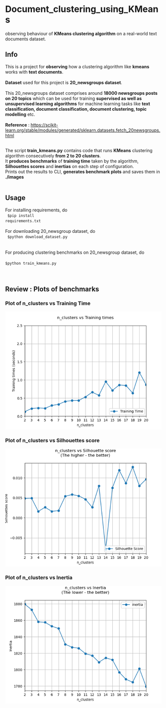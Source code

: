 # Document_clustering_using_KMeans
observing behaviour of <b>KMeans clustering algorithm</b> on a real-world text documents dataset.

## Info
This is a project for <b>observing</b> how a clustering algorithm like <b>kmeans</b> works with <b>text documents</b>.<br><br>
<b>Dataset</b> used for this project is <b>20_newsgroups dataset</b>.<br> <br>
This 20_newsgroups dataset comprises around <b>18000 newsgroups posts on 20 topics</b> which can be used for training <b>supervised as well as unsupervised learning algorithms</b> for machine learning tasks like <b>text classification, document classification, document clustering, topic modelling</b> etc. <br><br>
<b>Reference</b> : https://scikit-learn.org/stable/modules/generated/sklearn.datasets.fetch_20newsgroups.html<br><br>

The script <b>train_kmeans.py</b> contains code that runs <b>KMeans</b> clustering algorithm consecutively <b>from 2 to 20 clusters</b>.<br>
It <b>produces benchmarks</b> of <b>training time</b> taken by the algorithm, <b>Silhouettes scores</b> and <b>inertias</b> on each step of configuration.<br>
Prints out the results to CLI, <b>generates benchmark plots</b> and saves them in <b>./images</b><br><br>

## Usage
For installing requirements, do<br>
<code>
$pip install requirements.txt
</code><br><br>
For downloading 20_newsgroup dataset, do<br>
<code>
$python download_dataset.py<br>
</code><br><br>
For producing clustering benchmarks on 20_newsgroup dataset, do<br>
<code>
$python train_kmeans.py<br>
</code><br><br>

## Review : Plots of benchmarks
### Plot of n_clusters vs Training Time
![](https://github.com/sonwanesuresh95/document-clustering-using-KMeans/blob/master/images/training%20time.png "training time")
### Plot of n_clusters vs Silhouettes score
![](https://github.com/sonwanesuresh95/document-clustering-using-KMeans/blob/master/images/silhouettes%20score.png "silhouettes score")
### Plot of n_clusters vs Inertia
![](https://github.com/sonwanesuresh95/document-clustering-using-KMeans/blob/master/images/inertia.png "inertias")

